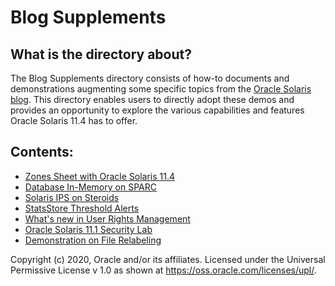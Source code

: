 # Blog Supplements	

## What is the directory about?		

The Blog Supplements directory consists of how-to documents and demonstrations augmenting some specific topics from the [Oracle Solaris blog](https://blogs.oracle.com/solaris/). This directory enables users to directly adopt these demos and provides an opportunity to explore the various capabilities and features Oracle Solaris 11.4 has to offer.

## Contents:

* [Zones Sheet with Oracle Solaris 11.4](/Blog_Supplements/Zones_Sheet)
* [Database In-Memory on SPARC](/Blog_Supplements/Database_In_Memory_on_SPARC)
* [Solaris IPS on Steroids](Blog_Supplements/Solaris_IPS_On_Steroids)
* [StatsStore Threshold Alerts](Blog_Supplements/Threshold_FMA_Alerts)
* [What's new in User Rights Management](/Blog_Supplements//Whats_new_in_User_Rights_Management)
* [Oracle Solaris 11.1 Security Lab](/Blog_Supplements/Oracle_Solaris_11.1_Security_Lab)
* [Demonstration on File Relabeling](/Blog_Supplements/A_Demonstration_of_File_Relabeling)

Copyright (c) 2020, Oracle and/or its affiliates. Licensed under the Universal Permissive License v 1.0 as shown at https://oss.oracle.com/licenses/upl/.



